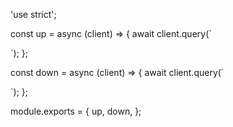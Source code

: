 'use strict';

const up = async (client) => {
  await client.query(`

  `);
};

const down = async (client) => {
  await client.query(`
    
  `);
};

module.exports = {
  up,
  down,
};
